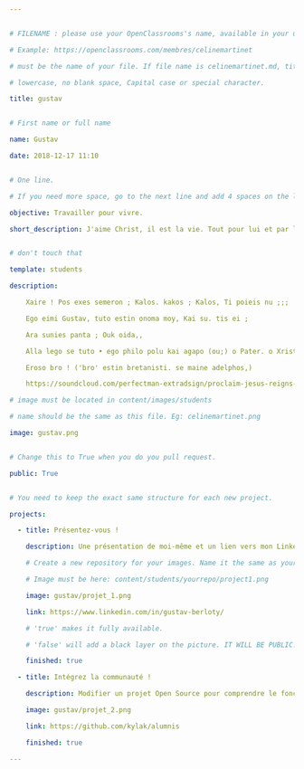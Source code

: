 ```yaml
---


# FILENAME : please use your OpenClassrooms's name, available in your url.

# Example: https://openclassrooms.com/membres/celinemartinet

# must be the name of your file. If file name is celinemartinet.md, title is celinemartinet.

# lowercase, no blank space, Capital case or special character.

title: gustav


# First name or full name

name: Gustav

date: 2018-12-17 11:10


# One line.

# If you need more space, go to the next line and add 4 spaces on the left, as in 'description'.

objective: Travailler pour vivre.

short_description: J'aime Christ, il est la vie. Tout pour lui et par lui.


# don't touch that

template: students

description:

    Xaire ! Pos exes semeron ; Kalos. kakos ; Kalos, Ti poieis nu ;;;

    Ego eimi Gustav, tuto estin onoma moy, Kai su. tis ei ;

    Ara sunies panta ; Ouk oida,,

    Alla lego se tuto • ego philo polu kai agapo (ou;) o Pater. o Xristos,

    Eroso bro ! ('bro' estin bretanisti. se maine adelphos,)

    https://soundcloud.com/perfectman-extradsign/proclaim-jesus-reigns-forever

# image must be located in content/images/students

# name should be the same as this file. Eg: celinemartinet.png

image: gustav.png


# Change this to True when you do you pull request.

public: True


# You need to keep the exact same structure for each new project.

projects:

  - title: Présentez-vous !

    description: Une présentation de moi-même et un lien vers mon LinkedIn.

    # Create a new repository for your images. Name it the same as your nickname and profile picture.

    # Image must be here: content/students/yourrepo/project1.png

    image: gustav/projet_1.png

    link: https://www.linkedin.com/in/gustav-berloty/

    # 'true' makes it fully available.

    # 'false' will add a black layer on the picture. IT WILL BE PUBLIC!

    finished: true

  - title: Intégrez la communauté !

    description: Modifier un projet Open Source pour comprendre le fonctionnement de Git, de Github et des pull requests. 

    image: gustav/projet_2.png

    link: https://github.com/kylak/alumnis

    finished: true

---
```

